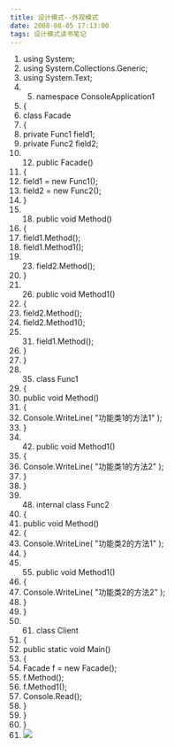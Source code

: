 ```yaml
---
title: 设计模式--外观模式
date: 2008-08-05 17:13:00
tags: 设计模式读书笔记
---
```

  1. using  System; 
  2. using  System.Collections.Generic; 
  3. using  System.Text; 
  4.   5. namespace  ConsoleApplication1 
  6. { 
  7. class  Facade 
  8. { 
  9. private  Func1 field1; 
  10. private  Func2 field2; 
  11.   12. public  Facade() 
  13. { 
  14. field1 =  new  Func1(); 
  15. field2 =  new  Func2(); 
  16. } 
  17.   18. public  void  Method() 
  19. { 
  20. field1.Method(); 
  21. field1.Method1(); 
  22.   23. field2.Method(); 
  24. } 
  25.   26. public  void  Method1() 
  27. { 
  28. field2.Method(); 
  29. field2.Method1(); 
  30.   31. field1.Method(); 
  32. } 
  33. } 
  34.   35. class  Func1 
  36. { 
  37. public  void  Method() 
  38. { 
  39. Console.WriteLine(  "功能类1的方法1"  ); 
  40. } 
  41.   42. public  void  Method1() 
  43. { 
  44. Console.WriteLine(  "功能类1的方法2"  ); 
  45. } 
  46. } 
  47.   48. internal  class  Func2 
  49. { 
  50. public  void  Method() 
  51. { 
  52. Console.WriteLine(  "功能类2的方法1"  ); 
  53. } 
  54.   55. public  void  Method1() 
  56. { 
  57. Console.WriteLine(  "功能类2的方法2"  ); 
  58. } 
  59. } 
  60.   61. class  Client 
  62. { 
  63. public  static  void  Main() 
  64. { 
  65. Facade f =  new  Facade(); 
  66. f.Method(); 
  67. f.Method1(); 
  68. Console.Read(); 
  69. } 
  70. } 
  71. } 
  72. ![](https://p-blog.csdn.net/images/p_blog_csdn_net/cuipengfei1/EntryImages/20080805/ClassDiagram1.jpg)




